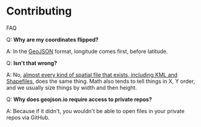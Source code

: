 # Contributing

FAQ

Q: **Why are my coordinates flipped?**

A: In the [GeoJSON](http://geojson.org/) format, longitude comes first, before
latitude.

Q: **Isn't that wrong?**

A: No, [almost every kind of spatial file that exists, including KML and Shapefiles](http://www.macwright.org/lonlat/),
does the same thing. Math also tends to tell things in X, Y order, and we usually
size things by width and then height.

Q: **Why does geojson.io require access to private repos?**

A: Because if it didn't, you wouldn't be able to open files in your private
repos via GitHub.
